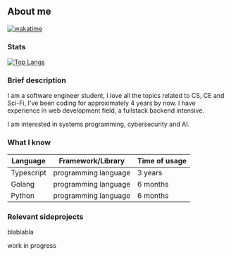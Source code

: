 ## About me

[![wakatime](https://wakatime.com/badge/user/4a1c6e73-2d5a-4f23-ba8a-7a48312a07c7.svg)](https://wakatime.com/@4a1c6e73-2d5a-4f23-ba8a-7a48312a07c7)

### Stats
[![Top Langs](https://github-readme-stats.vercel.app/api/top-langs/?username=carepollo&theme=radical&show_icons=true&count_private=true&hide=html,css,scss,javascript)](https://github.com/anuraghazra/github-readme-stats)


### Brief description

I am a software engineer student, I love all the topics related to CS, CE and Sci-Fi, I've been coding for approximately 4 years by now. I have experience in web development field, a fullstack backend intensive.

I am interested in systems programming, cybersecurity and AI.

### What I know

| Language |Framework/Library|Time of usage|
|------------|-------------|---------------|
|Typescript|programming language|3 years|
|Golang|programming language|6 months|
|Python|programming language|6 months|

### Relevant sideprojects

blablabla

work in progress